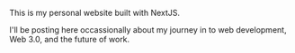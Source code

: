 This is my personal website built with NextJS. 

I'll be posting here occassionally about my journey in to web development, Web 3.0, and the future of work. 
